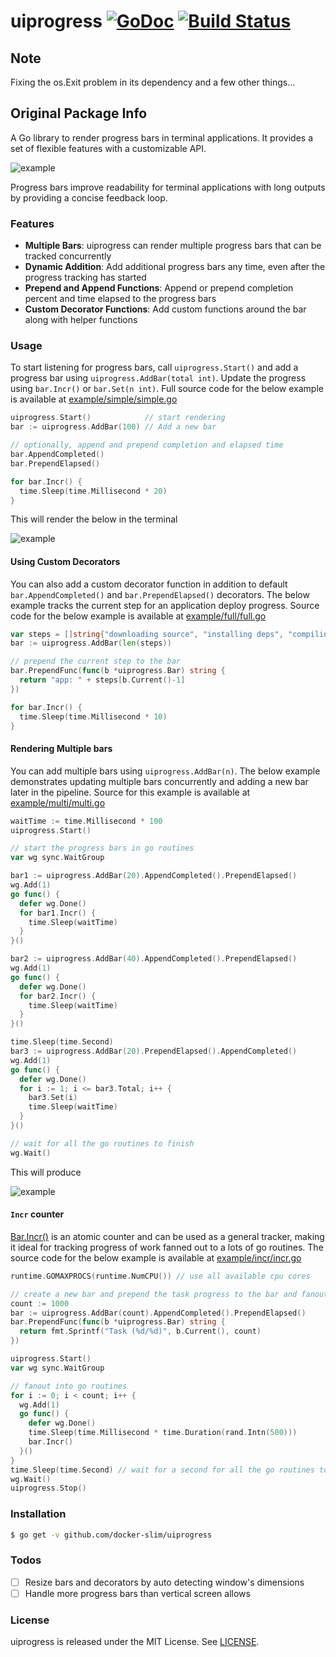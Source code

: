 # uiprogress [![GoDoc](https://godoc.org/github.com/docker-slim/uiprogress?status.svg)](https://godoc.org/github.com/docker-slim/uiprogress) [![Build Status](https://travis-ci.org/docker-slim/uiprogress.svg?branch=master)](https://travis-ci.org/docker-slim/uiprogress)

## Note

Fixing the os.Exit problem in its dependency and a few other things...

## Original Package Info

A Go library to render progress bars in terminal applications. It provides a set of flexible features with a customizable API.

![example](doc/example_full.gif)

Progress bars improve readability for terminal applications with long outputs by providing a concise feedback loop.

### Features

* __Multiple Bars__: uiprogress can render multiple progress bars that can be tracked concurrently
* __Dynamic Addition__:  Add additional progress bars any time, even after the progress tracking has started
* __Prepend and Append Functions__: Append or prepend completion percent and time elapsed to the progress bars
* __Custom Decorator Functions__: Add custom functions around the bar along with helper functions

### Usage

To start listening for progress bars, call `uiprogress.Start()` and add a progress bar using `uiprogress.AddBar(total int)`. Update the progress using `bar.Incr()` or `bar.Set(n int)`. Full source code for the below example is available at [example/simple/simple.go](example/simple/simple.go) 

```go
uiprogress.Start()            // start rendering
bar := uiprogress.AddBar(100) // Add a new bar

// optionally, append and prepend completion and elapsed time
bar.AppendCompleted()
bar.PrependElapsed()

for bar.Incr() {
  time.Sleep(time.Millisecond * 20)
}
```

This will render the below in the terminal

![example](doc/example_simple.gif)

#### Using Custom Decorators

You can also add a custom decorator function in addition to default `bar.AppendCompleted()` and `bar.PrependElapsed()` decorators. The below example tracks the current step for an application deploy progress. Source code for the below example is available at [example/full/full.go](example/full/full.go) 

```go
var steps = []string{"downloading source", "installing deps", "compiling", "packaging", "seeding database", "deploying", "staring servers"}
bar := uiprogress.AddBar(len(steps))

// prepend the current step to the bar
bar.PrependFunc(func(b *uiprogress.Bar) string {
  return "app: " + steps[b.Current()-1]
})

for bar.Incr() {
  time.Sleep(time.Millisecond * 10)
}
```

#### Rendering Multiple bars

You can add multiple bars using `uiprogress.AddBar(n)`. The below example demonstrates updating multiple bars concurrently and adding a new bar later in the pipeline. Source for this example is available at [example/multi/multi.go](example/multi/multi.go) 

```go
waitTime := time.Millisecond * 100
uiprogress.Start()

// start the progress bars in go routines
var wg sync.WaitGroup

bar1 := uiprogress.AddBar(20).AppendCompleted().PrependElapsed()
wg.Add(1)
go func() {
  defer wg.Done()
  for bar1.Incr() {
    time.Sleep(waitTime)
  }
}()

bar2 := uiprogress.AddBar(40).AppendCompleted().PrependElapsed()
wg.Add(1)
go func() {
  defer wg.Done()
  for bar2.Incr() {
    time.Sleep(waitTime)
  }
}()

time.Sleep(time.Second)
bar3 := uiprogress.AddBar(20).PrependElapsed().AppendCompleted()
wg.Add(1)
go func() {
  defer wg.Done()
  for i := 1; i <= bar3.Total; i++ {
    bar3.Set(i)
    time.Sleep(waitTime)
  }
}()

// wait for all the go routines to finish
wg.Wait()
```

This will produce

![example](doc/example_multi.gif)

#### `Incr` counter

[Bar.Incr()](https://godoc.org/github.com/docker-slim/uiprogress#Bar.Incr) is an atomic counter and can be used as a general tracker, making it ideal for tracking progress of work fanned out to a lots of go routines. The source code for the below example is available at [example/incr/incr.go](example/incr/incr.go)

```go
runtime.GOMAXPROCS(runtime.NumCPU()) // use all available cpu cores

// create a new bar and prepend the task progress to the bar and fanout into 1k go routines
count := 1000
bar := uiprogress.AddBar(count).AppendCompleted().PrependElapsed()
bar.PrependFunc(func(b *uiprogress.Bar) string {
  return fmt.Sprintf("Task (%d/%d)", b.Current(), count)
})

uiprogress.Start()
var wg sync.WaitGroup

// fanout into go routines
for i := 0; i < count; i++ {
  wg.Add(1)
  go func() {
    defer wg.Done()
    time.Sleep(time.Millisecond * time.Duration(rand.Intn(500)))
    bar.Incr()
  }()
}
time.Sleep(time.Second) // wait for a second for all the go routines to finish
wg.Wait()
uiprogress.Stop()
```

### Installation

```sh
$ go get -v github.com/docker-slim/uiprogress
```
### Todos

- [ ] Resize bars and decorators by auto detecting window's dimensions
- [ ] Handle more progress bars than vertical screen allows

### License

uiprogress is released under the MIT License. See [LICENSE](https://github.com/docker-slim/uiprogress/blob/master/LICENSE).
